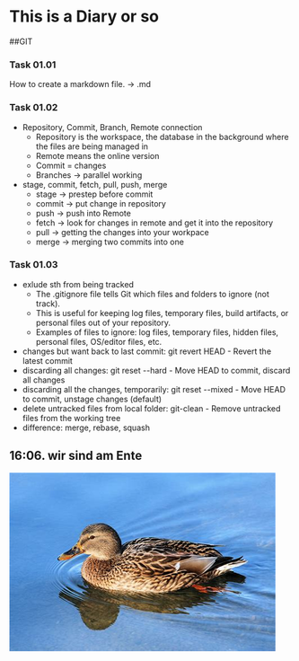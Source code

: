 # This is a Diary or so

##GIT

### Task 01.01
How to create a markdown file. -> .md


### Task 01.02
* Repository, Commit, Branch, Remote connection
  * Repository is the workspace, the database in the background where the files are being managed in
  * Remote means the online version
  * Commit = changes
  * Branches -> parallel working
* stage, commit, fetch, pull, push, merge
  * stage -> prestep before commit
  * commit -> put change in repository
  * push -> push into Remote
  * fetch -> look for changes in remote and get it into the repository
  * pull -> getting the changes into your workpace
  * merge -> merging two commits into one
 
### Task 01.03
* exlude sth from being tracked
    * The .gitignore file tells Git which files and folders to ignore (not track).
    * This is useful for keeping log files, temporary files, build artifacts, or personal files out of your repository.
    * Examples of files to ignore: log files, temporary files, hidden files, personal files, OS/editor files, etc.
* changes but want back to last commit: git revert HEAD - Revert the latest commit
* discarding all changes: git reset --hard <commit> - Move HEAD to commit, discard all changes
* discarding all the changes, temporarily: git reset --mixed <commit> - Move HEAD to commit, unstage changes (default)
* delete untracked files from local folder: git-clean - Remove untracked files from the working tree
* difference: merge, rebase, squash

## 16:06. wir sind am Ente
![](ente.jpg)
